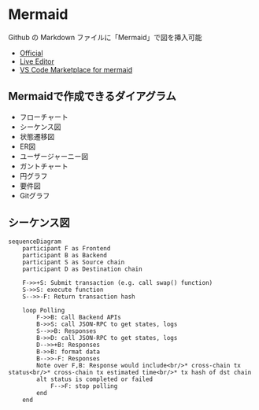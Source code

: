 # Mermaid

Github の Markdown ファイルに「Mermaid」で図を挿入可能

- [Official](https://mermaid.js.org/#/)
- [Live Editor](https://mermaid.live/)
- [VS Code Marketplace for mermaid](https://marketplace.visualstudio.com/search?term=mermaid&target=VSCode&category=All%20categories&sortBy=Relevance)

## Mermaidで作成できるダイアグラム

- フローチャート
- シーケンス図
- 状態遷移図
- ER図
- ユーザージャーニー図
- ガントチャート
- 円グラフ
- 要件図
- Gitグラフ


## シーケンス図

```mermaid
sequenceDiagram
    participant F as Frontend
    participant B as Backend
    participant S as Source chain
    participant D as Destination chain

    F->>+S: Submit transaction (e.g. call swap() function)
    S->>S: execute function
    S-->>-F: Return transaction hash

    loop Polling
        F->>B: call Backend APIs
        B->>S: call JSON-RPC to get states, logs
        S-->>B: Responses
        B->>D: call JSON-RPC to get states, logs
        D-->>+B: Responses
        B->>B: format data
        B-->>-F: Responses
        Note over F,B: Response would include<br/>* cross-chain tx status<br/>* cross-chain tx estimated time<br/>* tx hash of dst chain
        alt status is completed or failed
            F-->F: stop polling
        end
    end
```
